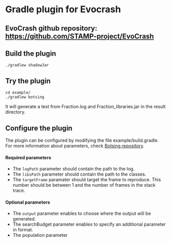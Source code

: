 # Gradle plugin for Evocrash

## EvoCrash github repository: https://github.com/STAMP-project/EvoCrash

## Build the plugin

```./gradlew shadowJar```

## Try the plugin

```
cd example/
./gradlew botsing
```

It will generate a test from Fraction.log and Fraction_libraries.jar in the result directory.

## Configure the plugin

The plugin can be configured by modifying the file example/build.gradle. For more information about parameters, check [Botsing repository](https://github.com/stamp-project/botsing).

#### Required parameters

 - The `logPath` parameter should contain the path to the log.
 - The `libsPath` parameter should contain the path to the classes.
 - The `targetFrame` paramater should target the frame to reproduce. This number should be between 1 and the number of frames in the stack trace.

#### Optional parameters

 - The `output` parameter enables to choose where the output will be generated.
 - The searchBudget parameter enables to specify an additional parameter in format.
 - The population parameter

